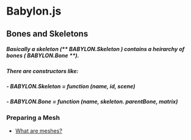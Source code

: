 # Babylon.js
## Bones and Skeletons

##### Basically a skeleton (** BABYLON.Skeleton **) contains a heirarchy of bones (** BABYLON.Bone **). 
##### There are constructors like:
##### - BABYLON.Skeleton = function (name, id, scene)
##### - BABYLON.Bone = function (name, skeleton. parentBone, matrix)

### Preparing a Mesh 

- [What are meshes?](https://github.com/salonisarbhai/Babylon.js/blob/master/meshes.md)

